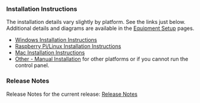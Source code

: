 ### Installation Instructions

The installation details vary slightly by platform.  See the links just below. Additional details and diagrams are available in the [Equipment Setup](EquipmentSetup) pages. 

- [Windows Installation Instructions](LocalWindowsSetup)
- [Raspberry Pi/Linux Installation Instructions](LocalPiLinuxSetup)
- [Mac Installation Instructions](LocalMacSetup)
- [Other - Manual Installation](LocalManual) for other platforms or if you cannot run the control panel.

### Release Notes

Release Notes for the current release: [Release Notes](https://github.com/owlcms/owlcms4/releases)

